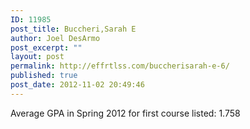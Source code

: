```yaml
---
ID: 11985
post_title: Buccheri,Sarah E
author: Joel DesArmo
post_excerpt: ""
layout: post
permalink: http://effrtlss.com/buccherisarah-e-6/
published: true
post_date: 2012-11-02 20:49:46
---
```

<p>Average GPA in Spring 2012 for first course listed: 1.758</p>
